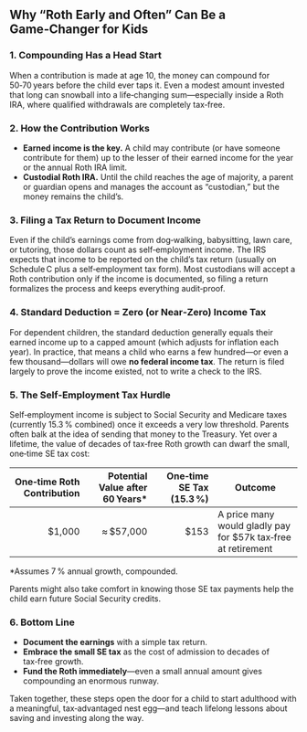 ## Why “Roth Early and Often” Can Be a Game‑Changer for Kids

### 1. Compounding Has a Head Start

When a contribution is made at age 10, the money can compound for 50‑70 years before the child ever taps it. Even a modest amount invested that long can snowball into a life‑changing sum—especially inside a Roth IRA, where qualified withdrawals are completely tax‑free.

### 2. How the Contribution Works

* **Earned income is the key.** A child may contribute (or have someone contribute for them) up to the lesser of their earned income for the year or the annual Roth IRA limit.
* **Custodial Roth IRA.** Until the child reaches the age of majority, a parent or guardian opens and manages the account as “custodian,” but the money remains the child’s.

### 3. Filing a Tax Return to Document Income

Even if the child’s earnings come from dog‑walking, babysitting, lawn care, or tutoring, those dollars count as self‑employment income. The IRS expects that income to be reported on the child’s tax return (usually on Schedule C plus a self‑employment tax form). Most custodians will accept a Roth contribution only if the income is documented, so filing a return formalizes the process and keeps everything audit‑proof.

### 4. Standard Deduction = Zero (or Near‑Zero) Income Tax

For dependent children, the standard deduction generally equals their earned income up to a capped amount (which adjusts for inflation each year). In practice, that means a child who earns a few hundred—or even a few thousand—dollars will owe **no federal income tax**. The return is filed largely to prove the income existed, not to write a check to the IRS.

### 5. The Self‑Employment Tax Hurdle

Self‑employment income is subject to Social Security and Medicare taxes (currently 15.3 % combined) once it exceeds a very low threshold. Parents often balk at the idea of sending that money to the Treasury. Yet over a lifetime, the value of decades of tax‑free Roth growth can dwarf the small, one‑time SE tax cost:

| One‑time Roth Contribution | Potential Value after 60 Years\* | One‑time SE Tax (15.3 %) | Outcome                                                        |
| -------------------------: | -------------------------------: | -----------------------: | -------------------------------------------------------------- |
|                    \$1,000 |                       ≈ \$57,000 |                    \$153 | A price many would gladly pay for \$57k tax‑free at retirement |

\*Assumes 7 % annual growth, compounded.

Parents might also take comfort in knowing those SE tax payments help the child earn future Social Security credits.

### 6. Bottom Line

* **Document the earnings** with a simple tax return.
* **Embrace the small SE tax** as the cost of admission to decades of tax‑free growth.
* **Fund the Roth immediately**—even a small annual amount gives compounding an enormous runway.

Taken together, these steps open the door for a child to start adulthood with a meaningful, tax‑advantaged nest egg—and teach lifelong lessons about saving and investing along the way.
